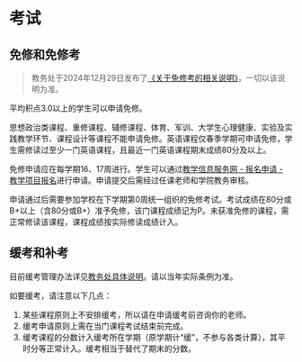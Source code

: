 # 考试

## 免修和免修考

> 教务处于2024年12月29日发布了[《关于免修考的相关说明》](https://jwc.sjtu.edu.cn/info/1222/118761.htm)，一切以该说明为准。

平均积点3.0以上的学生可以申请免修。

思想政治类课程、重修课程、辅修课程、体育、军训、大学生心理健康、实验及实践教学环节、课程设计等课程不能申请免修。英语课程仅春季学期可申请免修，学生需修读过至少一门英语课程，且最近一门英语课程期末成绩80分及以上。

免修申请应在每学期16、17周进行。学生可以通过[教学信息服务网 - 报名申请 - 教学项目报名](https://i.sjtu.edu.cn/jxrwbmgl/jxrwxmbm_cxJxrwxmbmIndex.html?gnmkdm=N2511&layout=default)进行申请。申请提交后需经过任课老师和学院教务审核。

申请通过后需要参加学校在下学期第0周统一组织的免修考试。考试成绩在80分或B+以上（含80分或B+）准予免修，该门课程成绩记为P。未获准免修的课程，需正常修读该课程，课程成绩按实际修读成绩计入。

## 缓考和补考

目前缓考管理办法详见[教务处具体说明](https://jwc.sjtu.edu.cn/info/3581/117621.htm)。请以当年实际条例为准。

如要缓考，请注意以下几点：
1. 某些课程原则上不安排缓考，所以请在申请缓考前咨询你的老师。
2. 缓考申请原则上需在当门课程考试结束前完成。
3. 缓考课程的分数计入缓考所在学期（原学期计“缓”，不参与各类计算），其平时分等正常计入。缓考相当于替代了期末的分数。
